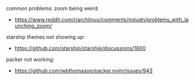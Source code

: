 common problems: 
zoom being weird:
 - https://www.reddit.com/r/archlinux/comments/nqiudn/problems_with_launching_zoom/

starship themes not showing up:
- https://github.com/starship/starship/discussions/1600

packer not working:
- https://github.com/wbthomason/packer.nvim/issues/943
